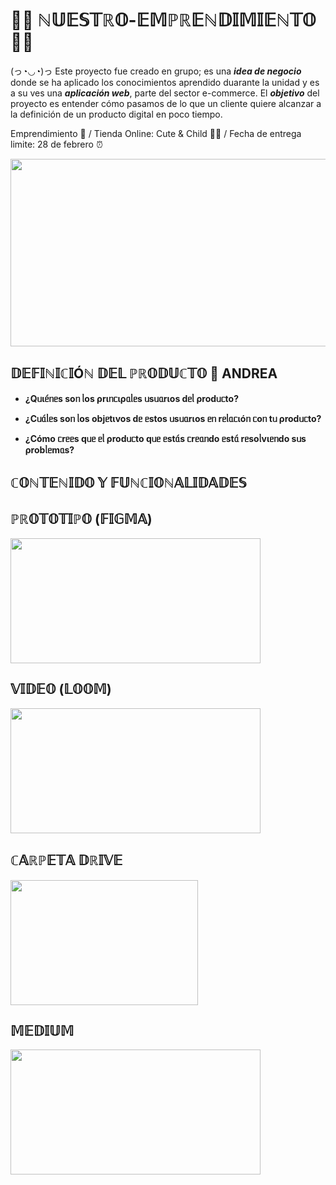 # __🌈🌟 ℕ𝕌𝔼𝕊𝕋ℝ𝕆-𝔼𝕄ℙℝ𝔼ℕ𝔻𝕀𝕄𝕀𝔼ℕ𝕋𝕆 🌟🌈__
(っ◔◡◔)っ Este proyecto fue creado en grupo; es una ***idea de negocio*** donde se ha aplicado los conocimientos aprendido duarante la unidad y es a su ves una ***aplicación web***, parte del sector e-commerce. El ***objetivo*** del proyecto es entender cómo pasamos de lo que un cliente quiere alcanzar a la definición de un producto digital en poco tiempo. 

Emprendimiento 🤑 / Tienda Online: Cute &amp; Child 👧🧒 / Fecha de entrega limite: 28 de febrero ⏰

<img src="https://pa1.narvii.com/6660/01ad6da95ef36eaf2faaf7cd71183dad166b6d08_hq.gif" width="550" height="300">

## 𝔻𝔼𝔽𝕀ℕ𝕀ℂ𝕀Óℕ 𝔻𝔼𝕃 ℙℝ𝕆𝔻𝕌ℂ𝕋𝕆 🎯 ANDREA
- **¿Qᥙιᥱ́ᥒᥱs soᥒ ᥣos ρrιᥒᥴιρᥲᥣᥱs ᥙsᥙᥲrιos dᥱᥣ ρrodᥙᥴto?** 

- **¿Cᥙᥲ́ᥣᥱs soᥒ ᥣos objᥱtιvos dᥱ ᥱstos ᥙsᥙᥲrιos ᥱᥒ rᥱᥣᥲᥴιóᥒ ᥴoᥒ tᥙ ρrodᥙᥴto?** 

- **¿Cómo ᥴrᥱᥱs qᥙᥱ ᥱᥣ ρrodᥙᥴto qᥙᥱ ᥱstᥲ́s ᥴrᥱᥲᥒdo ᥱstᥲ́ rᥱsoᥣvιᥱᥒdo sᥙs ρrobᥣᥱmᥲs?** 

## ℂ𝕆ℕ𝕋𝔼ℕ𝕀𝔻𝕆 𝕐 𝔽𝕌ℕℂ𝕀𝕆ℕ𝔸𝕃𝕀𝔻𝔸𝔻𝔼𝕊

## ℙℝ𝕆𝕋𝕆𝕋𝕀ℙ𝕆 (𝔽𝕀𝔾𝕄𝔸)
<p float="left">
  <img src="https://www.solucionex.com/sites/default/files/posts/imagen/figma_logo_icon_171159.png" width="400" height="200" /> 
</p>

## 𝕍𝕀𝔻𝔼𝕆 (𝕃𝕆𝕆𝕄)
<p float="left">
  <img src="https://noticiasmoviles.com/wp-content/uploads/Loom_logo.png" width="400" height="200" /> 
</p>

## ℂ𝔸ℝℙ𝔼𝕋𝔸 𝔻ℝ𝕀𝕍𝔼 
<p float="left">
  <img src="https://i.blogs.es/404a76/drive1/450_1000.jpg" width="300" height="200" /> 
</p>


## 𝕄𝔼𝔻𝕀𝕌𝕄
<p float="left">
  <img src="https://diariodeunfriki.com/wp-content/uploads/2019/09/medium.jpeg" width="400" height="200" /> 
</p>
